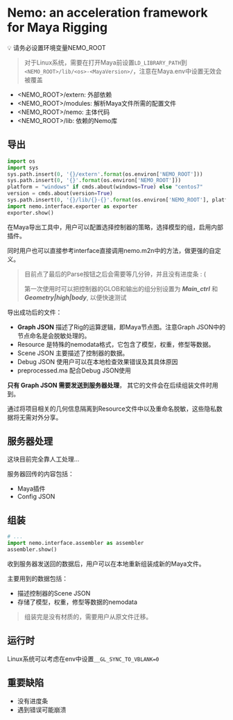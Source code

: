 # Nemo: an acceleration framework for Maya Rigging

💡 请务必设置环境变量NEMO_ROOT

> 对于Linux系统，需要在打开Maya前设置`LD_LIBRARY_PATH`到`<NEMO_ROOT>/lib/<os>-<MayaVersion>/`，注意在Maya.env中设置无效会被覆盖

- <NEMO_ROOT>/extern: 外部依赖
- <NEMO_ROOT>/modules: 解析Maya文件所需的配置文件
- <NEMO_ROOT>/nemo: 主体代码
- <NEMO_ROOT>/lib: 依赖的Nemo库

## 导出

```python
import os
import sys
sys.path.insert(0, '{}/extern'.format(os.environ['NEMO_ROOT']))
sys.path.insert(0, '{}'.format(os.environ['NEMO_ROOT']))
platform = "windows" if cmds.about(windows=True) else "centos7"
version = cmds.about(version=True)
sys.path.insert(0, '{}/lib/{}-{}'.format(os.environ['NEMO_ROOT'], platform, version))
import nemo.interface.exporter as exporter
exporter.show()
```

在Maya导出工具中，用户可以配置选择控制器的策略，选择模型的组，启用内部插件。

同时用户也可以直接参考interface直接调用nemo.m2n中的方法，做更强的自定义。

> 目前点了最后的Parse按钮之后会需要等几分钟，并且没有进度条 : (
>
> 第一次使用时可以把控制器的GLOB和输出的组分别设置为 ***Main_ctrl*** 和 ***Geometry|high|body***, 以便快速测试

导出成功后的文件：

- **Graph JSON** 描述了Rig的运算逻辑，即Maya节点图。注意Graph JSON中的节点命名是会脱敏处理的。
- Resource 是特殊的nemodata格式，它包含了模型，权重，修型等数据。
- Scene JSON 主要描述了控制器的数据。
- Debug JSON 使用户可以在本地检查效果错误及其具体原因
- preprocessed.ma 配合Debug JSON使用

**只有 Graph JSON 需要发送到服务器处理**， 其它的文件会在后续组装文件时用到。

通过将项目相关的几何信息隔离到Resource文件中以及重命名脱敏，这些隐私数据将无需对外分享。

## 服务器处理

这块目前完全靠人工处理...

服务器回传的内容包括：

* Maya插件
* Config JSON

## 组装

```python
# ...
import nemo.interface.assembler as assembler
assembler.show()
```

收到服务器发送回的数据后，用户可以在本地重新组装成新的Maya文件。

主要用到的数据包括：

* 描述控制器的Scene JSON
* 存储了模型，权重，修型等数据的nemodata

> 组装完是没有材质的，需要用户从原文件迁移。

## 运行时

Linux系统可以考虑在env中设置`__GL_SYNC_TO_VBLANK=0`

## 重要缺陷

- 没有进度条
- 遇到错误可能崩溃
